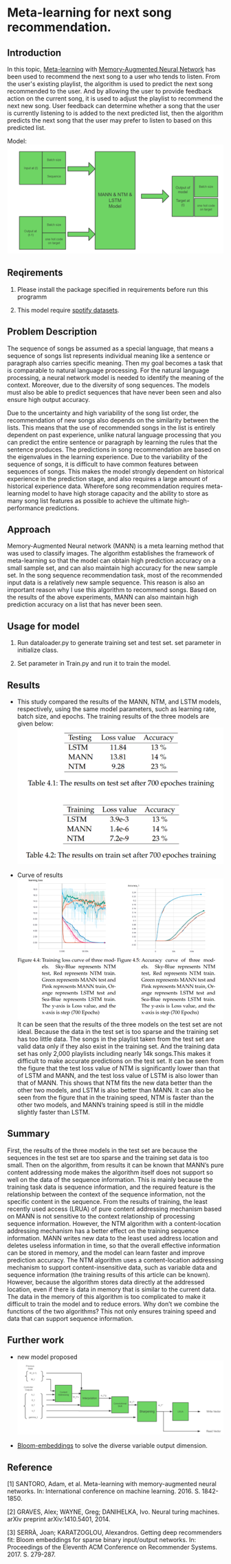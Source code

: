 # Meta-learning for next song recommendation.

## Introduction

In this topic, [Meta-learning](https://github.com/Gaopeng-Bai/Meta-Learning-Papers) with [Memory-Augmented Neural Network](https://arxiv.org/pdf/1605.06065.pdf) has been used to recommend the next song to a user who tends to listen. From the user's existing playlist, the algorithm is used to predict the next song recommended to the user. And by allowing the user to provide feedback action on the current song, it is used to adjust the playlist to recommend the next new song. User feedback can determine whether a song that the user is currently listening to is added to the next predicted list, then the algorithm predicts the next song that the user may prefer to listen to based on this predicted list.

Model:
![avatar](images/models.png)

## Reqirements

 1. Please install the package specified in requirements before run this programm

 2. This model require [spotify datasets](https://research.spotify.com/datasets).


## Problem Description

The sequence of songs be assumed as a special language, that means a sequence of songs list represents individual meaning like a sentence or paragraph also carries specific meaning. Then my goal becomes a task that is comparable to natural language processing. For the natural language processing, a neural network model is needed to identify the meaning of the context. Moreover, due to the diversity of song sequences. The models must also be able to predict sequences that have never been seen and also ensure high output accuracy.

Due to the uncertainty and high variability of the song list order, the recommendation of new songs also depends on the similarity between the lists. This means that the use of recommended songs in the list is entirely dependent on past experience, unlike natural language processing that you can predict the entire sentence or paragraph by learning the rules that the sentence produces. The predictions in song recommendation are based on the eigenvalues in the learning experience. Due to the variability of the sequence of songs, it is difficult to have common features between sequences of songs. This makes the model strongly dependent on historical experience in the prediction stage, and also requires a large amount of historical experience data. Wherefore song recommendation requires meta-learning model to have high storage capacity and the ability to store as many song list features as possible to achieve the ultimate high-performance predictions.

## Approach

Memory-Augmented Neural network (MANN) is a meta learning method that was used to classify images. The algorithm establishes the framework of meta-learning so that the model can obtain high prediction accuracy on a small sample set, and can also maintain high accuracy for the new sample set. In the song sequence recommendation task, most of the recommended input data is a relatively new sample sequence. This reason is also an important reason why I use this algorithm to recommend songs. Based on the results of the above experiments, MANN can also maintain high prediction accuracy on a list that has never been seen.

## Usage for model

1. Run dataloader.py to generate training set and test set. set parameter in initialize class.

4. Set parameter in Train.py and run it to train the model.


## Results

* This study compared the results of the MANN, NTM, and LSTM models, respectively, using
the same model parameters, such as learning rate, batch size, and epochs. The training results of the three models are given below:
![avatar](images/results.png)

* Curve of results
![avatar](images/curves.png)
It can be seen that the results of the three models on the test set
are not ideal. Because the data in the test set is too sparse and the training set has too little data. The songs in the playlist taken from the test set are valid data only if they also exist in the training set. And the training data set has only 2,000 playlists including nearly 14k songs.This makes it difficult to make accurate predictions on the test set. It can be seen from the figure that the test loss value of NTM is significantly lower than that of LSTM and MANN, and the test loss value of LSTM is also lower than that of MANN. This shows that NTM fits the new data better than the other two models, and LSTM is also better than MANN. It can also be seen from the figure that in the training speed, NTM is faster than the other two
models, and MANN’s training speed is still in the middle slightly faster than LSTM.

## Summary

First, the results of the three models in the test set are because the sequences in the test set are too sparse and the training set data is too small. Then on the
algorithm, from results it can be known that MANN’s pure content addressing mode makes
the algorithm itself does not support so well on the data of the sequence information. This
is mainly because the training task data is sequence information, and the required feature
is the relationship between the context of the sequence information, not the specific content
in the sequence. From the results of training, the least recently used access (LRUA) of pure
content addressing mechanism based on MANN is not sensitive to the context relationship of
processing sequence information. However, the NTM algorithm with a content-location addressing mechanism has a better effect on the training sequence information. MANN writes
new data to the least used address location and deletes useless information in time, so that
the overall effective information can be stored in memory, and the model can learn faster and
improve prediction accuracy. The NTM algorithm uses a content-location addressing mechanism to support content-insensitive data, such as variable data and sequence
information (the training results of this article can be known). However, because the algorithm stores data directly at the addressed location, even if there is data in memory that is
similar to the current data. The data in the memory of this algorithm is too complicated to
make it difficult to train the model and to reduce errors. Why don’t we combine the functions of the two algorithms? This not only ensures training speed and data that can support
sequence information.

## Further work

* new model proposed
![avatar](images/newmodel.png)

* [Bloom-embeddings](https://github.com/maciejkula/spotlight/tree/master/examples/bloom_embeddings) to solve the diverse variable output dimension.

## Reference

[1]  SANTORO, Adam, et al. Meta-learning with memory-augmented neural networks. In: International conference on machine learning. 2016. S. 1842-1850.

[2] GRAVES, Alex; WAYNE, Greg; DANIHELKA, Ivo. Neural turing machines. arXiv preprint arXiv:1410.5401, 2014.

[3] SERRÀ, Joan; KARATZOGLOU, Alexandros. Getting deep recommenders fit: Bloom embeddings for sparse binary input/output networks. In: Proceedings of the Eleventh ACM Conference on Recommender Systems. 2017. S. 279-287.
